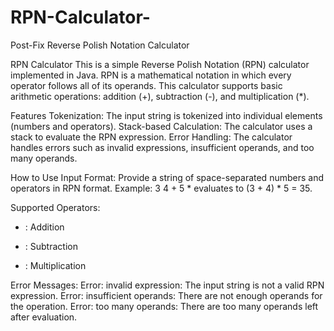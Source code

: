 # RPN-Calculator-
Post-Fix Reverse Polish Notation Calculator

RPN Calculator
This is a simple Reverse Polish Notation (RPN) calculator implemented in Java. RPN is a mathematical notation in which every operator follows all of its operands. This calculator supports basic arithmetic operations: addition (+), subtraction (-), and multiplication (*).

Features
Tokenization: The input string is tokenized into individual elements (numbers and operators).
Stack-based Calculation: The calculator uses a stack to evaluate the RPN expression.
Error Handling: The calculator handles errors such as invalid expressions, insufficient operands, and too many operands.

How to Use
Input Format: Provide a string of space-separated numbers and operators in RPN format.
Example: 3 4 + 5 * evaluates to (3 + 4) * 5 = 35.

Supported Operators:

+ : Addition
- : Subtraction
* : Multiplication

Error Messages:
Error: invalid expression: The input string is not a valid RPN expression.
Error: insufficient operands: There are not enough operands for the operation.
Error: too many operands: There are too many operands left after evaluation.
